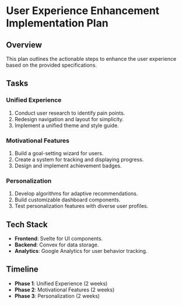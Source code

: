 # User Experience Enhancement Implementation Plan

## Overview

This plan outlines the actionable steps to enhance the user experience based on the provided specifications.

## Tasks

### Unified Experience

1. Conduct user research to identify pain points.
2. Redesign navigation and layout for simplicity.
3. Implement a unified theme and style guide.

### Motivational Features

1. Build a goal-setting wizard for users.
2. Create a system for tracking and displaying progress.
3. Design and implement achievement badges.

### Personalization

1. Develop algorithms for adaptive recommendations.
2. Build customizable dashboard components.
3. Test personalization features with diverse user profiles.

## Tech Stack

- **Frontend**: Svelte for UI components.
- **Backend**: Convex for data storage.
- **Analytics**: Google Analytics for user behavior tracking.

## Timeline

- **Phase 1**: Unified Experience (2 weeks)
- **Phase 2**: Motivational Features (2 weeks)
- **Phase 3**: Personalization (2 weeks)
